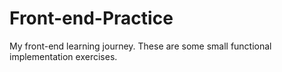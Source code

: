 # Front-end-Practice
My front-end learning journey.
These are some small functional implementation exercises.
